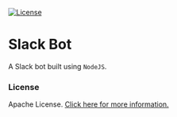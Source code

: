 [![License](https://img.shields.io/badge/License-Apache%202.0-blue.svg)](https://opensource.org/licenses/Apache-2.0)

# Slack Bot

A Slack bot built using `NodeJS`.

### License
Apache License. [Click here for more information.](LICENSE)